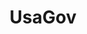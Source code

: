---
# This topic lives at
# https://digital.gov/topics/usagov

# Topic Title
title: "UsaGov"

# description — keep it short and clear
summary: ""

# Weight
weight: 1

# For more information on managing topics,
# see https://github.com/GSA/digitalgov.gov/wiki/topics
---
